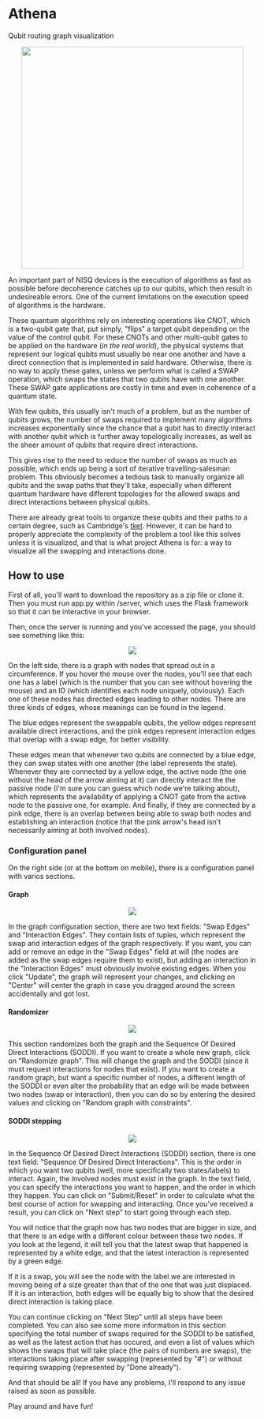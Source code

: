 # Athena
Qubit routing graph visualization
<p align="center">
  <img width=450 src="https://github.com/MIBbrandon/Athena/blob/main/media/images/projectAthena2.png" />
</p>

An important part of NISQ devices is the execution of algorithms as fast as possible before decoherence catches up to our qubits, which then result in undesireable errors. One of the current limitations on the execution speed of algorithms is the hardware.

These quantum algorithms rely on interesting operations like CNOT, which is a two-qubit gate that, put simply, "flips" a target qubit depending on the value of the control qubit. For these CNOTs and other multi-qubit gates to be applied on the hardware (_in the real world_), the physical systems that represent our logical qubits must usually be near one another and have a direct connection that is implemented in said hardware. Otherwise, there is no way to apply these gates, unless we perform what is called a SWAP operation, which swaps the states that two qubits have with one another. These SWAP gate applications are costly in time and even in coherence of a quantum state.

With few qubits, this usually isn't much of a problem, but as the number of qubits grows, the number of swaps required to implement many algorithms increases exponentially since the chance that a qubit has to directly interact with another qubit which is further away topologically increases, as well as the sheer amount of qubits that require direct interactions.

This gives rise to the need to reduce the number of swaps as much as possible, which ends up being a sort of iterative travelling-salesman problem. This obviously becomes a tedious task to manually organize all qubits and the swap paths that they'll take, especially when different quantum hardware have different topologies for the allowed swaps and direct interactions between physical qubits.

There are already great tools to organize these qubits and their paths to a certain degree, such as Cambridge's [tket](https://cqcl.github.io/pytket/build/html/index.html). However, it can be hard to properly appreciate the complexity of the problem a tool like this solves unless it is visualized, and that is what project Athena is for: a way to visualize all the swapping and interactions done.


## How to use
First of all, you'll want to download the repository as a zip file or clone it. Then you must run app.py within /server, which uses the Flask framework so that it can be interactive in your browser.


Then, once the server is running and you've accessed the page, you should see something like this:

<p align="center">
  <img src="https://github.com/MIBbrandon/Athena/blob/main/media/gifs/ath-show_landing.gif" />
</p>

On the left side, there is a graph with nodes that spread out in a circumference. If you hover the mouse over the nodes, you'll see that each one has a label (which is the number that you can see without hovering the mouse) and an ID (which identifies each node uniquely, obviously). Each one of these nodes has directed edges leading to other nodes. There are three kinds of edges, whose meanings can be found in the legend.

The blue edges represent the swappable qubits, the yellow edges represent available direct interactions, and the pink edges represent interaction edges that overlap with a swap edge, for better visibility. 

These edges mean that whenever two qubits are connected by a blue edge, they can swap states with one another (the label represents the state). Whenever they are connected by a yellow edge, the active node (the one without the head of the arrow aiming at it) can directly interact the the passive node (I'm sure you can guess which node we're talking about), which represents the availability of applying a CNOT gate from the active node to the passive one, for example. And finally, if they are connected by a pink edge, there is an overlap between being able to swap both nodes and establishing an interaction (notice that the pink arrow's head isn't necessarily aiming at both involved nodes).

### Configuration panel
On the right side (or at the bottom on mobile), there is a configuration panel with varios sections.

#### Graph

<p align="center">
  <img src="https://github.com/MIBbrandon/Athena/blob/main/media/gifs/ath-show_graph.gif" />
</p>

In the graph configuration section, there are two text fields: "Swap Edges" and "Interaction Edges". They contain lists of tuples, which represent the swap and interaction edges of the graph respectively. If you want, you can add or remove an edge in the "Swap Edges" field at will (the nodes are added as the swap edges require them to exist), but adding an interaction in the "Interaction Edges" must obviously involve existing edges. When you click "Update", the graph will represent your changes, and clicking on "Center" will center the graph in case you dragged around the screen accidentally and got lost.

#### Randomizer

<p align="center">
  <img src="https://github.com/MIBbrandon/Athena/blob/main/media/gifs/ath-show_randomizer.gif" />
</p>

This section randomizes both the graph and the Sequence Of Desired Direct Interactions (SODDI). If you want to create a whole new graph, click on "Randomize graph". This will change the graph and the SODDI (since it must request interactions for nodes that exist). If you want to create a random graph, but want a specific number of nodes, a different length of the SODDI or even alter the probability that an edge will be made between two nodes (swap or interaction), then you can do so by entering the desired values and clicking on "Random graph with constraints".

#### SODDI stepping

<p align="center">
  <img src="https://github.com/MIBbrandon/Athena/blob/main/media/gifs/ath-show_soddi.gif" />
</p>

In the Sequence Of Desired Direct Interactions (SODDI) section, there is one text field: "Sequence Of Desired Direct Interactions". This is the order in which you want two qubits (well, more specifically two states/labels) to interact. Again, the involved nodes must exist in the graph. In the text field, you can specify the interactions you want to happen, and the order in which they happen. You can click on "Submit/Reset" in order to calculate what the best course of action for swapping and interacting. Once you've received a result, you can click on "Next step" to start going through each step.

You will notice that the graph now has two nodes that are bigger in size, and that there is an edge with a different colour between these two nodes. If you look at the legend, it will tell you that the latest swap that happened is represented by a white edge, and that the latest interaction is represented by a green edge.

If it is a swap, you will see the node with the label we are interested in moving being of a size greater than that of the one that was just displaced. If it is an interaction, both edges will be equally big to show that the desired direct interaction is taking place.

You can continue clicking on "Next Step" until all steps have been completed. You can also see some more information in this section specifying the total number of swaps required for the SODDI to be satisfied, as well as the latest action that has occured, and even a list of values which shows the swaps that will take place (the pairs of numbers are swaps), the interactions taking place after swapping (represented by "#") or without requiring swapping (represented by "Done already").

And that should be all! If you have any problems, I'll respond to any issue raised as soon as possible.

Play around and have fun!
